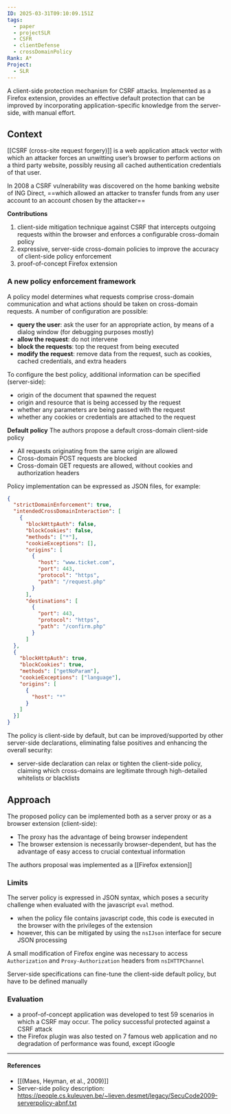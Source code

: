 ```yaml
---
ID: 2025-03-31T09:10:09.151Z
tags:
  - paper
  - projectSLR
  - CSFR
  - clientDefense
  - crossDomainPolicy
Rank: A*
Project:
  - SLR
---
```

A client-side protection mechanism for CSRF attacks. Implemented as a Firefox extension, provides an effective default protection that can be improved by incorporating application-specific knowledge from the server-side, with manual effort.

## Context

[[CSRF (cross-site request forgery)]] is a web application attack vector with which an attacker forces an unwitting user’s browser to perform actions on a third party website, possibly reusing all cached authentication credentials of that user.

In 2008 a CSRF vulnerability was discovered on the home banking website of ING Direct, ==which allowed an attacker to transfer funds from any user account to an account chosen by the attacker==

**Contributions**
1. client-side mitigation technique against CSRF that intercepts outgoing requests within the browser and enforces a configurable cross-domain policy
2. expressive, server-side cross-domain policies to improve the accuracy of client-side policy enforcement
3. proof-of-concept Firefox extension

### A new policy enforcement framework

A policy model determines what requests comprise cross-domain communication and what actions should be taken on cross-domain requests. A number of configuration are possible:
- **query the user**: ask the user for an appropriate action, by means of a dialog window (for debugging purposes mostly)
- **allow the request**: do not intervene
- **block the requests**: top the request from being executed
- **modify the request**: remove data from the request, such as cookies, cached credentials, and extra headers

To configure the best policy, additional information can be specified (server-side):
- origin of the document that spawned the request
- origin and resource that is being accessed by the request
- whether any parameters are being passed with the request
- whether any cookies or credentials are attached to the request

**Default policy**
The authors propose a default cross-domain client-side policy
- All requests originating from the same origin are allowed
- Cross-domain POST requests are blocked
- Cross-domain GET requests are allowed, without cookies and authorization headers

Policy implementation can be expressed as JSON files, for example:

```json
{
  "strictDomainEnforcement": true,
  "intendedCrossDomainInteraction": [
    {
      "blockHttpAuth": false,
      "blockCookies": false,
      "methods": ["*"],
      "cookieExceptions": [],
      "origins": [
        {
          "host": "www.ticket.com",
          "port": 443,
          "protocol": "https",
          "path": "/request.php"
        }
      ],
      "destinations": [
        {
          "port": 443,
          "protocol": "https",
          "path": "/confirm.php"
        }
      ]
  },
  {
    "blockHttpAuth": true,
    "blockCookies": true,
    "methods": ["getNoParam"],
    "cookieExceptions": ["language"],
    "origins": [
      {
        "host": "*"
      }
    ]
  }]
}
```


The policy is client-side by default, but can be improved/supported by other server-side declarations, eliminating false positives and enhancing the overall security:
- server-side declaration can relax or tighten the client-side policy, claiming which cross-domains are legitimate through high-detailed whitelists or blacklists

## Approach

The proposed policy can be implemented both as a server proxy or as a browser extension (client-side):
- The proxy has the advantage of being browser independent
- The browser extension is necessarily browser-dependent, but has the advantage of easy access to crucial contextual information

The authors proposal was implemented as a [[Firefox extension]]

### Limits

The server policy is expressed in JSON syntax, which poses a security challenge when evaluated with the javascript `eval` method.
- when the policy file contains javascript code, this code is executed in the browser with the privileges of the extension
- however, this can be mitigated by using the `nsIJson` interface for secure JSON processing

A small modification of Firefox engine was necessary to access `Authorization` and `Proxy-Authorization` headers from `nsIHTTPChannel`

Server-side specifications can fine-tune the client-side default policy, but have to be defined manually

### Evaluation

- a proof-of-concept application was developed to test 59 scenarios in which a CSRF may occur. The policy successful protected against a CSRF attack
- the Firefox plugin was also tested on 7 famous web application and no degradation of performance was found, except iGoogle

---
#### References
- [[(Maes, Heyman, et al., 2009)]]
- Server-side policy description: https://people.cs.kuleuven.be/~lieven.desmet/legacy/SecuCode2009-serverpolicy-abnf.txt
